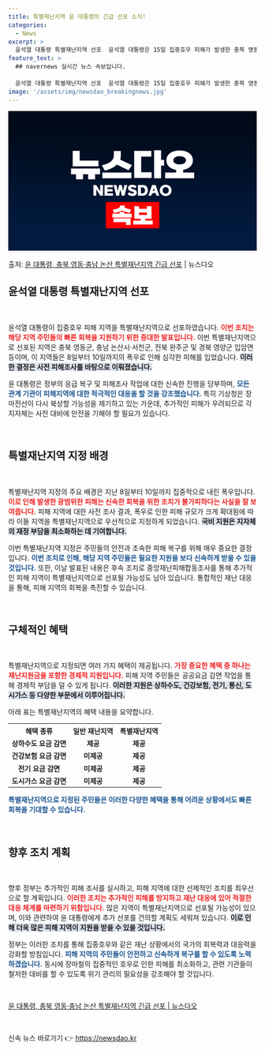 ```yaml
---
title: 특별재난지역 윤 대통령의 긴급 선포 소식!
categories:
  - News
excerpt: >
  윤석열 대통령 특별재난지역 선포  윤석열 대통령은 15일 집중호우 피해가 발생한 충북 영동군, 충남 논산시·…
feature_text: >
  ## navernews 실시간 뉴스 속보입니다.

  윤석열 대통령 특별재난지역 선포  윤석열 대통령은 15일 집중호우 피해가 발생한 충북 영동군, 충남 논산시·…
image: '/assets/img/newsdao_breakingnews.jpg'
---
```


![뉴스다오 속보](/assets/img/newsdao_breakingnews.jpg)

<p>출처: <a href="https://newsdao.kr/4831" rel="dofollow">윤 대통령, 충북 영동·충남 논산 특별재난지역 긴급 선포</a> | 뉴스다오</p>

<h2 data-ke-size="size26">윤석열 대통령 특별재난지역 선포</h2>

<p data-ke-size="size16">&nbsp;</p>

윤석열 대통령이 집중호우 피해 지역을 특별재난지역으로 선포하였습니다. <b><span style="color: #ee2323;">이번 조치는 해당 지역 주민들의 빠른 회복을 지원하기 위한 중대한 발표입니다.</span></b> 이번 특별재난지역으로 선포된 지역은 충북 영동군, 충남 논산시·서천군, 전북 완주군 및 경북 영양군 입암면 등이며, 이 지역들은 8일부터 10일까지의 폭우로 인해 심각한 피해를 입었습니다. <b><span style="background-color: #21538527;">이러한 결정은 사전 피해조사를 바탕으로 이뤄졌습니다.</span></b> 

윤 대통령은 정부의 응급 복구 및 피해조사 작업에 대한 신속한 진행을 당부하며, <b><span style="color: #1a5490;">모든 관계 기관이 피해지역에 대한 적극적인 대응을 할 것을 강조했습니다.</span></b> 특히 기상청은 장마전선이 다시 북상할 가능성을 제기하고 있는 가운데, 추가적인 피해가 우려되므로 각 지자체는 사전 대비에 만전을 기해야 할 필요가 있습니다. 

<p data-ke-size="size16">&nbsp;</p>

<h2 data-ke-size="size26">특별재난지역 지정 배경</h2>

<p data-ke-size="size16">&nbsp;</p>

특별재난지역 지정의 주요 배경은 지난 8일부터 10일까지 집중적으로 내린 폭우입니다. <b><span style="color: #ee2323;">이로 인해 발생한 광범위한 피해는 신속한 회복을 위한 조치가 불가피하다는 사실을 잘 보여줍니다.</span></b> 피해 지역에 대한 사전 조사 결과, 폭우로 인한 피해 규모가 크게 확대됨에 따라 이들 지역을 특별재난지역으로 우선적으로 지정하게 되었습니다. <b><span style="background-color: #21538527;">국비 지원은 지자체의 재정 부담을 최소화하는 데 기여합니다.</span></b>

이번 특별재난지역 지정은 주민들의 안전과 조속한 피해 복구를 위해 매우 중요한 결정입니다. <b><span style="color: #1a5490;">이번 조치로 인해, 해당 지역 주민들은 필요한 지원을 보다 신속하게 받을 수 있을 것입니다.</span></b> 또한, 이날 발표된 내용은 후속 조치로 중앙재난피해합동조사를 통해 추가적인 피해 지역이 특별재난지역으로 선포될 가능성도 남아 있습니다. 통합적인 재난 대응을 통해, 피해 지역의 회복을 촉진할 수 있습니다.

<p data-ke-size="size16">&nbsp;</p>

<h2 data-ke-size="size26">구체적인 혜택</h2>

<p data-ke-size="size16">&nbsp;</p>

특별재난지역으로 지정되면 여러 가지 혜택이 제공됩니다. <b><span style="color: #ee2323;">가장 중요한 혜택 중 하나는 재난지원금을 포함한 경제적 지원입니다.</span></b> 피해 지역 주민들은 공공요금 감면 작업을 통해 경제적 부담을 덜 수 있게 됩니다. <b><span style="background-color: #21538527;">이러한 지원은 상하수도, 건강보험, 전기, 통신, 도시가스 등 다양한 부문에서 이루어집니다.</span></b>

아래 표는 특별재난지역의 혜택 내용을 요약합니다.

<table>
    <tr>
        <th><b>혜택 종류</b></th>
        <th><b>일반 재난지역</b></th>
        <th><b>특별재난지역</b></th>
    </tr>
    <tr>
        <td style="text-align: center; height: 17px;"><b>상하수도 요금 감면</b></td>
        <td style="text-align: center; height: 17px;"><b>제공</b></td>
        <td style="text-align: center; height: 17px;"><b>제공</b></td>
    </tr>
    <tr>
        <td style="text-align: center; height: 17px;"><b>건강보험 요금 감면</b></td>
        <td style="text-align: center; height: 17px;"><b>미제공</b></td>
        <td style="text-align: center; height: 17px;"><b>제공</b></td>
    </tr>
    <tr>
        <td style="text-align: center; height: 17px;"><b>전기 요금 감면</b></td>
        <td style="text-align: center; height: 17px;"><b>미제공</b></td>
        <td style="text-align: center; height: 17px;"><b>제공</b></td>
    </tr>
    <tr>
        <td style="text-align: center; height: 17px;"><b>도시가스 요금 감면</b></td>
        <td style="text-align: center; height: 17px;"><b>미제공</b></td>
        <td style="text-align: center; height: 17px;"><b>제공</b></td>
    </tr>
</table>

<b><span style="color: #1a5490;">특별재난지역으로 지정된 주민들은 이러한 다양한 혜택을 통해 어려운 상황에서도 빠른 회복을 기대할 수 있습니다.</span></b> 

<p data-ke-size="size16">&nbsp;</p>

<h2 data-ke-size="size26">향후 조치 계획</h2>

<p data-ke-size="size16">&nbsp;</p>

향후 정부는 추가적인 피해 조사를 실시하고, 피해 지역에 대한 선제적인 조치를 최우선으로 할 계획입니다. <b><span style="color: #ee2323;">이러한 조치는 추가적인 피해를 방지하고 재난 대응에 있어 적절한 대응 체계를 마련하기 위함입니다.</span></b> 많은 지역이 특별재난지역으로 선포될 가능성이 있으며, 이와 관련하여 윤 대통령에게 추가 선포를 건의할 계획도 세워져 있습니다. <b><span style="background-color: #21538527;">이로 인해 더욱 많은 피해 지역이 지원을 받을 수 있을 것입니다.</span></b>

정부는 이러한 조치를 통해 집중호우와 같은 재난 상황에서의 국가의 회복력과 대응력을 강화할 방침입니다. <b><span style="color: #1a5490;">피해 지역의 주민들이 안전하고 신속하게 복구를 할 수 있도록 노력하겠습니다.</span></b> 동시에 장마철의 집중적인 호우로 인한 피해를 최소화하고, 관련 기관들이 철저한 대비를 할 수 있도록 위기 관리의 필요성을 강조해야 할 것입니다.

<p data-ke-size="size16">&nbsp;</p>

<a href="https://newsdao.kr/4831">윤 대통령, 충북 영동·충남 논산 특별재난지역 긴급 선포 | 뉴스다오</a> 

<p data-ke-size="size16">&nbsp;</p> 

신속 뉴스 바로가기 👉 <a href="https://newsdao.kr" rel="dofollow">https://newsdao.kr</a>


